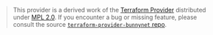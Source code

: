 > This provider is a derived work of the [Terraform Provider](https://github.com/bunnyway/terraform-provider-bunnynet)
> distributed under [MPL 2.0](https://www.mozilla.org/en-US/MPL/2.0/). If you encounter a bug or missing feature,
> please consult the source [`terraform-provider-bunnynet` repo](https://github.com/bunnyway/terraform-provider-bunnynet/issues).
